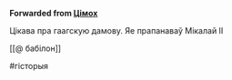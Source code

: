 **Forwarded from [Цімох](https://t.me/Tusajas)**

Цікава пра гаагскую дамову. Яе прапанаваў Мікалай ІІ

[[@ бабілон]]

#гісторыя